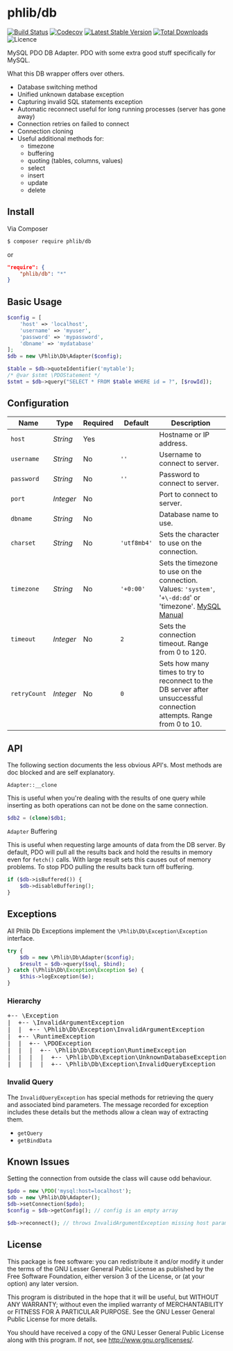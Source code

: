 # phlib/db

[![Build Status](https://img.shields.io/travis/phlib/db/master.svg)](https://travis-ci.org/phlib/db)
[![Codecov](https://img.shields.io/codecov/c/github/phlib/db.svg)](https://codecov.io/gh/phlib/db)
[![Latest Stable Version](https://img.shields.io/packagist/v/phlib/db.svg)](https://packagist.org/packages/phlib/db)
[![Total Downloads](https://img.shields.io/packagist/dt/phlib/db.svg)](https://packagist.org/packages/phlib/db)
![Licence](https://img.shields.io/github/license/phlib/db.svg)

MySQL PDO DB Adapter. PDO with some extra good stuff specifically for MySQL.

What this DB wrapper offers over others.
* Database switching method
* Unified unknown database exception
* Capturing invalid SQL statements exception
* Automatic reconnect useful for long running processes (server has gone away)
* Connection retries on failed to connect
* Connection cloning
* Useful additional methods for:
  * timezone
  * buffering
  * quoting (tables, columns, values)
  * select
  * insert
  * update
  * delete

## Install

Via Composer

``` bash
$ composer require phlib/db
```
or
``` JSON
"require": {
    "phlib/db": "*"
}
```

## Basic Usage

``` php
$config = [
    'host' => 'localhost',
    'username' => 'myuser',
    'password' => 'mypassword',
    'dbname' => 'mydatabase'
];
$db = new \Phlib\Db\Adapter($config);
```

``` php
$table = $db->quoteIdentifier('mytable');
/* @var $stmt \PDOStatement */
$stmt = $db->query("SELECT * FROM $table WHERE id = ?", [$rowId]);
```

## Configuration

|Name|Type|Required|Default|Description|
|----|----|--------|-------|-----------|
|`host`|*String*|Yes| |Hostname or IP address.|
|`username`|*String*|No|`''`|Username to connect to server.|
|`password`|*String*|No|`''`|Password to connect to server.|
|`port`|*Integer*|No| |Port to connect to server.|
|`dbname`|*String*|No| |Database name to use.|
|`charset`|*String*|No|`'utf8mb4'`|Sets the character to use on the connection.|
|`timezone`|*String*|No|`'+0:00'`|Sets the timezone to use on the connection. Values: `'system'`, '`+\-dd:dd`' or 'timezone'. [MySQL Manual](http://dev.mysql.com/doc/refman/5.7/en/time-zone-support.html)|
|`timeout`|*Integer*|No|`2`|Sets the connection timeout. Range from 0 to 120.|
|`retryCount`|*Integer*|No|`0`|Sets how many times to try to reconnect to the DB server after unsuccessful connection attempts. Range from 0 to 10.|

## API

The following section documents the less obvious API's. Most methods are doc blocked and are self explanatory.

`Adapter::__clone`

This is useful when you're dealing with the results of one query while inserting as both operations can not be done
on the same connection.

``` php
$db2 = (clone)$db1;
```

`Adapter` Buffering

This is useful when requesting large amounts of data from the DB server. By default, PDO will pull all the results
back and hold the results in memory even for `fetch()` calls. With large result sets this causes out of memory problems.
To stop PDO pulling the results back turn off buffering.

``` php
if ($db->isBuffered()) {
    $db->disableBuffering();
}
```

## Exceptions

All Phlib Db Exceptions implement the ```\Phlib\Db\Exception\Exception``` interface.

``` php
try {
    $db = new \Phlib\Db\Adapter($config);
    $result = $db->query($sql, $bind);
} catch (\Phlib\Db\Exception\Exception $e) {
    $this->logException($e);
}
```

### Hierarchy
<pre>
+-- \Exception
|  +-- \InvalidArgumentException
|  |  +-- \Phlib\Db\Exception\InvalidArgumentException
|  +-- \RuntimeException
|  |  +-- \PDOException
|  |  |  +-- \Phlib\Db\Exception\RuntimeException
|  |  |  |  +-- \Phlib\Db\Exception\UnknownDatabaseException
|  |  |  |  +-- \Phlib\Db\Exception\InvalidQueryException
</pre>

### Invalid Query
The `InvalidQueryException` has special methods for retrieving the query and associated bind parameters. The message 
recorded for exception includes these details but the methods allow a clean way of extracting them.

* `getQuery`
* `getBindData`

## Known Issues

Setting the connection from outside the class will cause odd behaviour.

``` php
$pdo = new \PDO('mysql:host=localhost');
$db = new \Phlib\Db\Adapter();
$db->setConnection($pdo);
$config = $db->getConfig(); // config is an empty array

$db->reconnect(); // throws InvalidArgumentException missing host param.
```

## License

This package is free software: you can redistribute it and/or modify
it under the terms of the GNU Lesser General Public License as published by
the Free Software Foundation, either version 3 of the License, or
(at your option) any later version.

This program is distributed in the hope that it will be useful,
but WITHOUT ANY WARRANTY; without even the implied warranty of
MERCHANTABILITY or FITNESS FOR A PARTICULAR PURPOSE.  See the
GNU Lesser General Public License for more details.

You should have received a copy of the GNU Lesser General Public License
along with this program.  If not, see <http://www.gnu.org/licenses/>.

